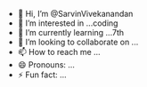 - 👋 Hi, I’m @SarvinVivekanandan
- 👀 I’m interested in ...coding
- 🌱 I’m currently learning ...7th
- 💞️ I’m looking to collaborate on ...
- 📫 How to reach me ...
- 😄 Pronouns: ...
- ⚡ Fun fact: ...

<!---
SarvinVivekanandan/SarvinVivekanandan is a ✨ special ✨ repository because its `README.md` (this file) appears on your GitHub profile.
You can click the Preview link to take a look at your changes.
--->
